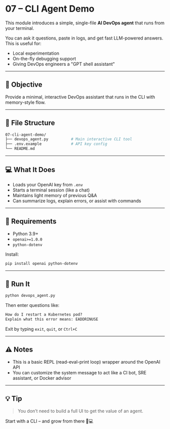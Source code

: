 # 07 – CLI Agent Demo

This module introduces a simple, single-file **AI DevOps agent** that runs from your terminal.

You can ask it questions, paste in logs, and get fast LLM-powered answers. This is useful for:

- Local experimentation
- On-the-fly debugging support
- Giving DevOps engineers a "GPT shell assistant"

---

## 🎯 Objective

Provide a minimal, interactive DevOps assistant that runs in the CLI with memory-style flow.

---

## 📁 File Structure

```bash
07-cli-agent-demo/
├── devops_agent.py          # Main interactive CLI tool
├── .env.example             # API key config
└── README.md
```

---

## 💻 What It Does

- Loads your OpenAI key from `.env`
- Starts a terminal session (like a chat)
- Maintains light memory of previous Q&A
- Can summarize logs, explain errors, or assist with commands

---

## 🔧 Requirements

- Python 3.9+
- `openai>=1.0.0`
- `python-dotenv`

Install:

```bash
pip install openai python-dotenv
```

---

## 🚀 Run It

```bash
python devops_agent.py
```

Then enter questions like:

``` txt
How do I restart a Kubernetes pod?
Explain what this error means: EADDRINUSE
```

Exit by typing `exit`, `quit`, or `Ctrl+C`

---

## ⚠️ Notes

- This is a basic REPL (read-eval-print loop) wrapper around the OpenAI API
- You can customize the system message to act like a CI bot, SRE assistant, or Docker advisor

---

## 💡 Tip

> You don’t need to build a full UI to get the value of an agent.

Start with a CLI – and grow from there 🧠💻
